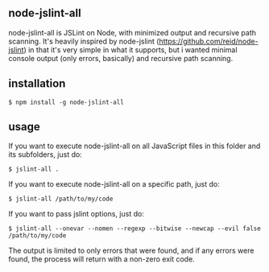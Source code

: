 ## node-jslint-all

node-jslint-all is JSLint on Node, with minimized output and recursive path scanning. It's heavily inspired
by node-jslint (https://github.com/reid/node-jslint) in that it's very simple in what it supports, but i wanted
minimal console output (only errors, basically) and recursive path scanning. 

## installation

	$ npm install -g node-jslint-all

## usage

If you want to execute node-jslint-all on all JavaScript files in this folder and its subfolders, just do:

	$ jslint-all . 

If you want to execute node-jslint-all on a specific path, just do:

	$ jslint-all /path/to/my/code

If you want to pass jslint options, just do:

	$ jslint-all --onevar --nomen --regexp --bitwise --newcap --evil false /path/to/my/code

The output is limited to only errors that were found, and if any errors were found, the process will return
with a non-zero exit code.